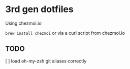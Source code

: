 
# 3rd gen dotfiles
Using chezmoi.io

`brew install chezmoi` or via a curl script from chezmoi.io

## TODO
[ ] load oh-my-zsh git aliases correctly

